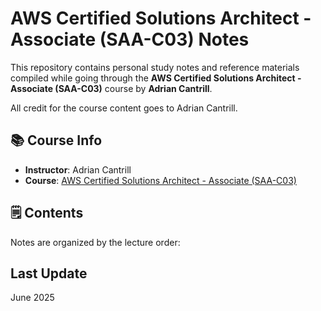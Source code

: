 # AWS Certified Solutions Architect - Associate (SAA-C03) Notes

This repository contains personal study notes and reference materials compiled while going through the **AWS Certified Solutions Architect - Associate (SAA-C03)** course by **Adrian Cantrill**.

All credit for the course content goes to Adrian Cantrill.

## 📚 Course Info

- **Instructor**: Adrian Cantrill
- **Course**: [AWS Certified Solutions Architect - Associate (SAA-C03)](https://learn.cantrill.io)

## 🗒️ Contents

Notes are organized by the lecture order:

## Last Update

June 2025
